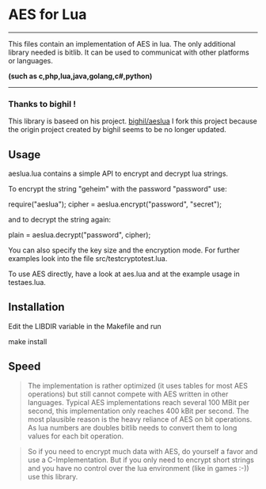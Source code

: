 # AES for Lua
-----------
This files contain an implementation of AES in lua. The only additional library needed is bitlib.
It can be used to communicat with other platforms or languages.

**(such as c,php,lua,java,golang,c#,python)**

-----------
### Thanks to bighil !
This library is baseed on his project.
[bighil/aeslua](https://github.com/bighil/aeslua/blob/master/src/aeslua.lua)
I fork this project because the origin project created by bighil seems to be no longer updated.



Usage
-----

aeslua.lua contains a simple API to encrypt and decrypt lua strings.

To encrypt the string "geheim" with the password "password" use:

require("aeslua");
cipher = aeslua.encrypt("password", "secret");

and to decrypt the string again:

plain = aeslua.decrypt("password", cipher);

You can also specify the key size and the encryption mode. For further examples
look into the file src/testcryptotest.lua.

To use AES directly, have a look at aes.lua and at the example usage in 
testaes.lua.

Installation
------------

Edit the LIBDIR variable in the Makefile and run

make install

Speed
-----

> The implementation is rather optimized (it uses tables for most AES operations) 
but still cannot compete with AES written in other languages. Typical AES 
implementations reach several 100 MBit per second, this implementation only 
reaches 400 kBit per second. The most plausible reason is the heavy reliance
of AES on bit operations. As lua numbers are doubles bitlib needs to convert
them to long values for each bit operation.

> So if you need to encrypt much data with AES, do yourself a favor and use a 
C-Implementation. But if you only need to encrypt short strings and you have 
no control over the lua environment (like in games :-)) use this library.

